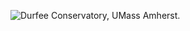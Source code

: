 ![Durfee Conservatory, UMass Amherst.](https://36.media.tumblr.com/2247a37cc94a94122a261f6882a2f080/tumblr_nkcmd9kULH1t0rg3mo1_1280.jpg)
